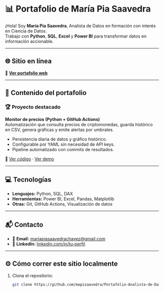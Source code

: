 # 📊 Portafolio de María Pia Saavedra

¡Hola! Soy **María Pia Saavedra**, Analista de Datos en formación con interés en Ciencia de Datos.  
Trabajo con **Python**, **SQL**, **Excel** y **Power BI** para transformar datos en información accionable.

---

## 🌐 Sitio en línea
🔗 **[Ver portafolio web](https://mapisaavedra.github.io/Portafolio-Analista-de-Datos/)**

---

## 📌 Contenido del portafolio

### 🏆 Proyecto destacado
**Monitor de precios (Python + GitHub Actions)**  
Automatización que consulta precios de criptomonedas, guarda histórico en CSV, genera gráficas y emite alertas por umbrales.  
- Persistencia diaria de datos y gráfico histórico.  
- Configurable por YAML sin necesidad de API keys.  
- Pipeline automatizado con commits de resultados.  

🔗 [Ver código](https://github.com/tuusuario/price-monitor) · [Ver demo](https://tuusuario.github.io/price-monitor)

---

## 💻 Tecnologías
- **Lenguajes:** Python, SQL, DAX
- **Herramientas:** Power BI, Excel, Pandas, Matplotlib
- **Otras:** Git, GitHub Actions, Visualización de datos

---

## 📬 Contacto
- 📧 **Email:** [mariapiasaavedrachavez@gmail.com](mailto:mariapiasaavedrachavez@gmail.com)  
- 💼 **LinkedIn:** [linkedin.com/in/tu-perfil](https://www.linkedin.com/in/tu-perfil)  

---

## ⚙️ Cómo correr este sitio localmente
1. Clona el repositorio:
   ```bash
   git clone https://github.com/mapisaavedra/Portafolio-Analista-de-Datos.git

